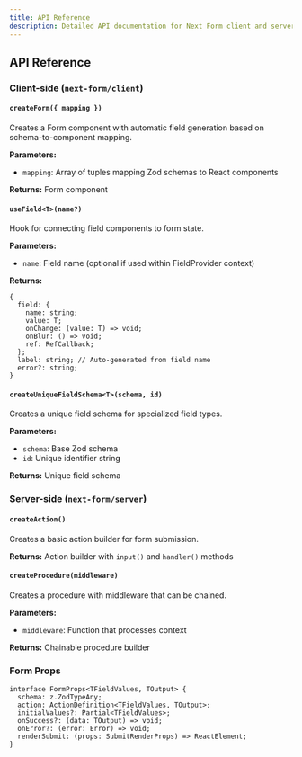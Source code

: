 ```yaml
---
title: API Reference
description: Detailed API documentation for Next Form client and server modules.
---
```


## API Reference

### Client-side (`next-form/client`)

#### `createForm({ mapping })`

Creates a Form component with automatic field generation based on schema-to-component mapping.

**Parameters:**

- `mapping`: Array of tuples mapping Zod schemas to React components

**Returns:** Form component

#### `useField<T>(name?)`

Hook for connecting field components to form state.

**Parameters:**

- `name`: Field name (optional if used within FieldProvider context)

**Returns:**

```tsx
{
  field: {
    name: string;
    value: T;
    onChange: (value: T) => void;
    onBlur: () => void;
    ref: RefCallback;
  };
  label: string; // Auto-generated from field name
  error?: string;
}
```

#### `createUniqueFieldSchema<T>(schema, id)`

Creates a unique field schema for specialized field types.

**Parameters:**

- `schema`: Base Zod schema
- `id`: Unique identifier string

**Returns:** Unique field schema

### Server-side (`next-form/server`)

#### `createAction()`

Creates a basic action builder for form submission.

**Returns:** Action builder with `input()` and `handler()` methods

#### `createProcedure(middleware)`

Creates a procedure with middleware that can be chained.

**Parameters:**

- `middleware`: Function that processes context

**Returns:** Chainable procedure builder

### Form Props

```tsx
interface FormProps<TFieldValues, TOutput> {
  schema: z.ZodTypeAny;
  action: ActionDefinition<TFieldValues, TOutput>;
  initialValues?: Partial<TFieldValues>;
  onSuccess?: (data: TOutput) => void;
  onError?: (error: Error) => void;
  renderSubmit: (props: SubmitRenderProps) => ReactElement;
}
```
